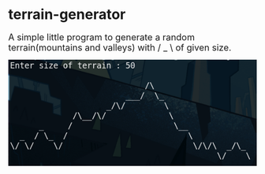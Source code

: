 # terrain-generator

<span style="font-size:18px">A simple little program to generate a random terrain(mountains and valleys) with / _ \\ of given size.</span>

![Alt text](/screenshot.png "RESULT")

